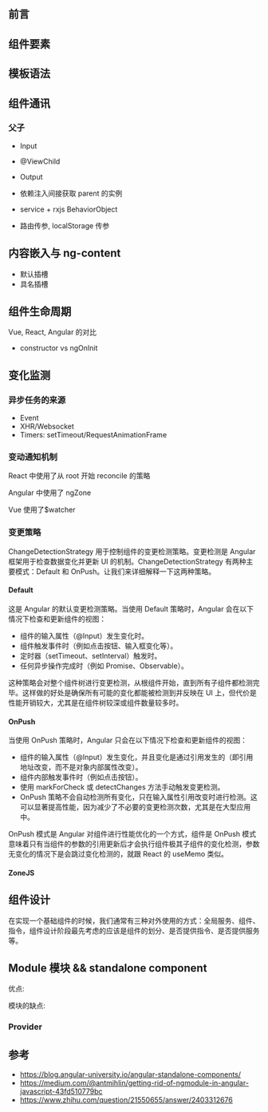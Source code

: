## 前言

## 组件要素

## 模板语法

## 组件通讯

### 父子

- Input
- @ViewChild

- Output
- 依赖注入间接获取 parent 的实例

- service + rxjs BehaviorObject
- 路由传参, localStorage 传参

## 内容嵌入与 ng-content

- 默认插槽
- 具名插槽

## 组件生命周期

Vue, React, Angular 的对比

- constructor vs ngOnInit

## 变化监测

### 异步任务的来源

- Event
- XHR/Websocket
- Timers: setTimeout/RequestAnimationFrame

### 变动通知机制

React 中使用了从 root 开始 reconcile 的策略

Angular 中使用了 ngZone

Vue 使用了$watcher

### 变更策略

ChangeDetectionStrategy 用于控制组件的变更检测策略。变更检测是 Angular 框架用于检查数据变化并更新 UI 的机制。ChangeDetectionStrategy 有两种主要模式：Default 和 OnPush。让我们来详细解释一下这两种策略。

#### Default

这是 Angular 的默认变更检测策略。当使用 Default 策略时，Angular 会在以下情况下检查和更新组件的视图：

- 组件的输入属性（@Input）发生变化时。
- 组件触发事件时（例如点击按钮、输入框变化等）。
- 定时器（setTimeout、setInterval）触发时。
- 任何异步操作完成时（例如 Promise、Observable）。

这种策略会对整个组件树进行变更检测，从根组件开始，直到所有子组件都检测完毕。这样做的好处是确保所有可能的变化都能被检测到并反映在 UI 上，但代价是性能开销较大，尤其是在组件树较深或组件数量较多时。

#### OnPush

当使用 OnPush 策略时，Angular 只会在以下情况下检查和更新组件的视图：

- 组件的输入属性（@Input）发生变化，并且变化是通过引用发生的（即引用地址改变，而不是对象内部属性改变）。
- 组件内部触发事件时（例如点击按钮）。
- 使用 markForCheck 或 detectChanges 方法手动触发变更检测。
- OnPush 策略不会自动检测所有变化，只在输入属性引用改变时进行检测。这可以显著提高性能，因为减少了不必要的变更检测次数，尤其是在大型应用中。

OnPush 模式是 Angular 对组件进行性能优化的一个方式，组件是 OnPush 模式意味着只有当组件的参数的引用更新后才会执行组件极其子组件的变化检测，参数无变化的情况下是会跳过变化检测的，就跟 React 的 useMemo 类似。

#### ZoneJS

## 组件设计

在实现一个基础组件的时候，我们通常有三种对外使用的方式：全局服务、组件、指令，组件设计阶段最先考虑的应该是组件的划分、是否提供指令、是否提供服务等。

## Module 模块 && standalone component

优点:

模块的缺点:

### Provider

## 参考

- https://blog.angular-university.io/angular-standalone-components/
- https://medium.com/@antmihlin/getting-rid-of-ngmodule-in-angular-javascript-43fd510779bc
- https://www.zhihu.com/question/21550655/answer/2403312676
